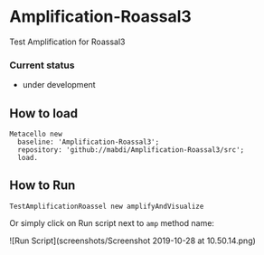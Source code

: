 # Amplification-Roassal3

Test Amplification for Roassal3

### Current status 

- under development

## How to load
```smalltalk
Metacello new
  baseline: 'Amplification-Roassal3';
  repository: 'github://mabdi/Amplification-Roassal3/src';
  load.
```

## How to Run
```smalltalk
TestAmplificationRoassel new amplifyAndVisualize
```

Or simply click on Run script next to `amp` method name:

![Run Script](screenshots/Screenshot 2019-10-28 at 10.50.14.png)
